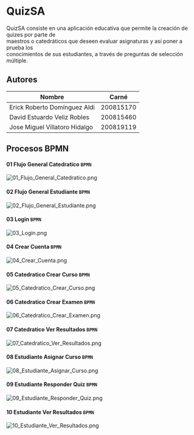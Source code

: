 QuizSA
======

QuizSA consiste en una aplicación educativa que permite la creación de quizes por parte de                              
maestros o catedráticos que deseen evaluar asignaturas y así poner a prueba los                          
conocimientos de sus estudiantes, a través de preguntas de selección múltiple.

## Autores
Nombre | Carné
------------- | -------------
Erick Roberto Domínguez Aldi  | 200815170 
David Estuardo Veliz Robles  | 200815460
Jose Miguel Villatoro Hidalgo  | 200819119

## Procesos BPMN

#### 01 Flujo General Catedratico `BPMN`
![01_Flujo_General_Catedratico.png](https://raw.github.com/erickecys/QuizSA/master/QuizAS/imagenes/01_Flujo_General_Catedratico.png "01_Flujo_General_Catedratico")

#### 02 Flujo General Estudiante `BPMN`
![02_Flujo_General_Estudiante.png](https://raw.github.com/erickecys/QuizSA/master/QuizAS/imagenes/02_Flujo_General_Estudiante.png "02_Flujo_General_Estudiante")

#### 03 Login `BPMN`
![03_Login.png](https://raw.github.com/erickecys/QuizSA/master/QuizAS/imagenes/03_Login.png "03_Login")

#### 04 Crear Cuenta `BPMN`
![04_Crear_Cuenta.png](https://raw.github.com/erickecys/QuizSA/master/QuizAS/imagenes/04_Crear_Cuenta.png "04_Crear_Cuenta")

#### 05 Catedratico Crear Curso `BPMN`
![05_Catedratico_Crear_Curso.png](https://raw.github.com/erickecys/QuizSA/master/QuizAS/imagenes/05_Catedratico_Crear_Curso.png "05_Catedratico_Crear_Curso")

#### 06 Catedratico Crear Examen `BPMN`
![06_Catedratico_Crear_Examen.png](https://raw.github.com/erickecys/QuizSA/master/QuizAS/imagenes/06_Catedratico_Crear_Examen.png "06_Catedratico_Crear_Examen")

#### 07 Catedratico Ver Resultados `BPMN`
![07_Catedratico_Ver_Resultados.png](https://raw.github.com/erickecys/QuizSA/master/QuizAS/imagenes/07_Catedratico_Ver_Resultados.png "07_Catedratico_Ver_Resultados")

#### 08 Estudiante Asignar Curso `BPMN`
![08_Estudiante_Asignar_Curso.png](https://raw.github.com/erickecys/QuizSA/master/QuizAS/imagenes/08_Estudiante_Asignar_Curso.png "08_Estudiante_Asignar_Curso")

#### 09 Estudiante Responder Quiz `BPMN`
![09_Estudiante_Responder_Quiz.png](https://raw.github.com/erickecys/QuizSA/master/QuizAS/imagenes/09_Estudiante_Responder_Quiz.png "09_Estudiante_Responder_Quiz")

#### 10 Estudiante Ver Resultados `BPMN`
![10_Estudiante_Ver_Resultados.png](https://raw.github.com/erickecys/QuizSA/master/QuizAS/imagenes/10_Estudiante_Ver_Resultados.png "10_Estudiante_Ver_Resultados")









